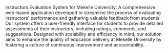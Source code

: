 Instructors Evaluation System for Mekelle University: A comprehensive web-based application developed to streamline the process of evaluating instructors' performance and gathering valuable feedback from students. Our system offers a user-friendly interface for students to provide detailed assessments of their instructors, including ratings, comments, and suggestions. Designed with scalability and efficiency in mind, our solution aims to enhance the quality of education delivery at Mekelle University by fostering a culture of continuous improvement and accountability.
